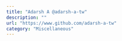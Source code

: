 ```yaml
---
title: "Adarsh A @adarsh-a-tw"
description: ""
url: "https://www.github.com/adarsh-a-tw"
category: "Miscellaneous"
---
```

